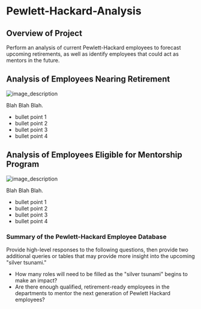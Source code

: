 # Pewlett-Hackard-Analysis

## Overview of Project
Perform an analysis of current Pewlett-Hackard employees to forecast upcoming retirements, as well as identify employees that could act as mentors in the future.

## Analysis of Employees Nearing Retirement
![image_description](https://image_link)

Blah Blah Blah.

- bullet point 1
- bullet point 2
- bullet point 3
- bullet point 4

## Analysis of Employees Eligible for Mentorship Program
![image_description](https://image_link)

Blah Blah Blah.

- bullet point 1
- bullet point 2
- bullet point 3
- bullet point 4

### Summary of the Pewlett-Hackard Employee Database
Provide high-level responses to the following questions, then provide two additional queries or tables that may provide more insight into the upcoming "silver tsunami."
- How many roles will need to be filled as the "silver tsunami" begins to make an impact?
- Are there enough qualified, retirement-ready employees in the departments to mentor the next generation of Pewlett Hackard employees?
